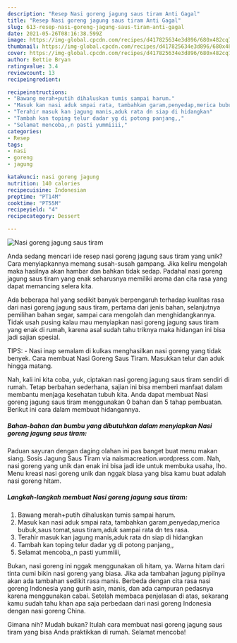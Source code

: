 ```yaml
---
description: "Resep Nasi goreng jagung saus tiram Anti Gagal"
title: "Resep Nasi goreng jagung saus tiram Anti Gagal"
slug: 613-resep-nasi-goreng-jagung-saus-tiram-anti-gagal
date: 2021-05-26T08:16:38.599Z
image: https://img-global.cpcdn.com/recipes/d417825634e3d896/680x482cq70/nasi-goreng-jagung-saus-tiram-foto-resep-utama.jpg
thumbnail: https://img-global.cpcdn.com/recipes/d417825634e3d896/680x482cq70/nasi-goreng-jagung-saus-tiram-foto-resep-utama.jpg
cover: https://img-global.cpcdn.com/recipes/d417825634e3d896/680x482cq70/nasi-goreng-jagung-saus-tiram-foto-resep-utama.jpg
author: Bettie Bryan
ratingvalue: 3.4
reviewcount: 13
recipeingredient:

recipeinstructions:
- "Bawang merah+putih dihaluskan tumis sampai harum."
- "Masuk kan nasi aduk smpai rata, tambahkan garam,penyedap,merica bubuk,saus tomat,saus tiram,aduk sampai rata dn tes rasa."
- "Terahir masuk kan jagung manis,aduk rata dn siap di hidangkan"
- "Tambah kan toping telur dadar yg di potong panjang,,"
- "Selamat mencoba,,n pasti yummiiii,"
categories:
- Resep
tags:
- nasi
- goreng
- jagung

katakunci: nasi goreng jagung 
nutrition: 140 calories
recipecuisine: Indonesian
preptime: "PT14M"
cooktime: "PT55M"
recipeyield: "4"
recipecategory: Dessert

---
```



![Nasi goreng jagung saus tiram](https://img-global.cpcdn.com/recipes/d417825634e3d896/680x482cq70/nasi-goreng-jagung-saus-tiram-foto-resep-utama.jpg)

Anda sedang mencari ide resep nasi goreng jagung saus tiram yang unik? Cara menyiapkannya memang susah-susah gampang. Jika keliru mengolah maka hasilnya akan hambar dan bahkan tidak sedap. Padahal nasi goreng jagung saus tiram yang enak seharusnya memiliki aroma dan cita rasa yang dapat memancing selera kita.

Ada beberapa hal yang sedikit banyak berpengaruh terhadap kualitas rasa dari nasi goreng jagung saus tiram, pertama dari jenis bahan, selanjutnya pemilihan bahan segar, sampai cara mengolah dan menghidangkannya. Tidak usah pusing kalau mau menyiapkan nasi goreng jagung saus tiram yang enak di rumah, karena asal sudah tahu triknya maka hidangan ini bisa jadi sajian spesial.

TIPS: - Nasi inap semalam di kulkas menghasilkan nasi goreng yang tidak benyek. Cara membuat Nasi Goreng Saus Tiram. Masukkan telur dan aduk hingga matang.


Nah, kali ini kita coba, yuk, ciptakan nasi goreng jagung saus tiram sendiri di rumah. Tetap berbahan sederhana, sajian ini bisa memberi manfaat dalam membantu menjaga kesehatan tubuh kita. Anda dapat membuat Nasi goreng jagung saus tiram menggunakan 0 bahan dan 5 tahap pembuatan. Berikut ini cara dalam membuat hidangannya.

<!--inarticleads1-->

##### Bahan-bahan dan bumbu yang dibutuhkan dalam menyiapkan Nasi goreng jagung saus tiram:



Paduan sayuran dengan daging olahan ini pas banget buat menu makan siang. Sosis Jagung Saus Tiram via naismacreation.wordpress.com. Nah, nasi goreng yang unik dan enak ini bisa jadi ide untuk membuka usaha, lho. Menu kreasi nasi goreng unik dan nggak biasa yang bisa kamu buat adalah nasi goreng hitam. 

<!--inarticleads2-->

##### Langkah-langkah membuat Nasi goreng jagung saus tiram:

1. Bawang merah+putih dihaluskan tumis sampai harum.
1. Masuk kan nasi aduk smpai rata, tambahkan garam,penyedap,merica bubuk,saus tomat,saus tiram,aduk sampai rata dn tes rasa.
1. Terahir masuk kan jagung manis,aduk rata dn siap di hidangkan
1. Tambah kan toping telur dadar yg di potong panjang,,
1. Selamat mencoba,,n pasti yummiiii,


Bukan, nasi goreng ini nggak menggunakan oli hitam, ya. Warna hitam dari tinta cumi bikin nasi goreng yang biasa. Jika ada tambahan jagung pipilnya akan ada tambahan sedikit rasa manis. Berbeda dengan cita rasa nasi goreng Indonesia yang gurih asin, manis, dan ada campuran pedasnya karena menggunakan cabai. Setelah membaca penjelasan di atas, sekarang kamu sudah tahu khan apa saja perbedaan dari nasi goreng Indonesia dengan nasi goreng China. 

Gimana nih? Mudah bukan? Itulah cara membuat nasi goreng jagung saus tiram yang bisa Anda praktikkan di rumah. Selamat mencoba!
